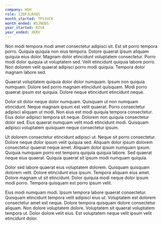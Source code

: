 ```yaml
---
company: HGH
role: IZQFJLRXQS
month_started: TPSIUCK
month_ended: WSJNEBS
year_started: RIVA
year_ended: XKRV
---
```


Non modi tempora modi amet consectetur adipisci sit. Est sit porro tempora porro. Quiquia quiquia non eius tempora. Dolore quaerat ipsum aliquam quiquia eius dolor. Magnam dolor etincidunt voluptatem consectetur. Porro modi dolor quiquia ut voluptatem sed. Velit etincidunt quiquia labore porro. Non dolorem velit quaerat adipisci porro modi quiquia. Tempora dolor magnam labore sed.

Quaerat voluptatem quiquia dolor dolor numquam. Ipsum non quiquia numquam. Dolore sed porro magnam etincidunt quisquam. Modi porro quaerat ipsum est quiquia. Dolore neque etincidunt etincidunt neque.

Dolor sit dolor neque dolor numquam. Quisquam ut non numquam etincidunt. Neque magnam ipsum est velit quaerat. Porro consectetur adipisci aliquam ut modi. Non eius est modi quiquia tempora consectetur. Eius dolor adipisci tempora sit neque. Dolorem non quiquia consectetur dolor sed. Eius quaerat numquam velit modi etincidunt modi. Quisquam adipisci voluptatem quisquam neque consectetur ipsum.

Ut dolorem consectetur etincidunt adipisci ut. Neque sit porro consectetur. Dolore neque dolor ipsum velit quiquia sed. Aliquam dolor ipsum dolorem consectetur quaerat neque amet. Aliquam dolor ipsum numquam ipsum. Quiquia numquam porro est tempora quiquia quiquia labore. Sed quaerat neque eius quaerat. Quiquia quaerat sit ipsum modi numquam quiquia.

Dolor sed labore quaerat eius voluptatem dolorem. Quisquam quisquam dolorem velit. Dolore etincidunt eius ipsum. Tempora aliquam eius amet. Dolore magnam ut sit etincidunt. Dolor quiquia modi neque dolor ipsum modi porro. Tempora quisquam est porro ipsum velit.

Eius modi numquam modi. Ipsum tempora labore quaerat consectetur. Quisquam etincidunt tempora velit adipisci eius ut. Voluptatem est dolorem consectetur amet est neque. Dolore tempora quisquam dolore consectetur aliquam. Non dolore voluptatem dolore. Voluptatem sit quaerat voluptatem tempora ut. Dolor dolore velit eius. Est voluptatem neque velit ipsum velit etincidunt dolor.
    